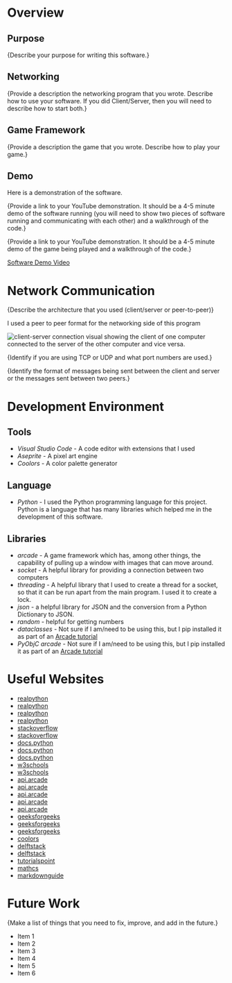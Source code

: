 # Overview

## Purpose

{Describe your purpose for writing this software.}

## Networking

{Provide a description the networking program that you wrote. Describe how to use your software.  If you did Client/Server, then you will need to describe how to start both.}

## Game Framework

{Provide a description the game that you wrote. Describe how to play your game.}

## Demo

Here is a demonstration of the software.

{Provide a link to your YouTube demonstration.  It should be a 4-5 minute demo of the software running (you will need to show two pieces of software running and communicating with each other) and a walkthrough of the code.}

{Provide a link to your YouTube demonstration.  It should be a 4-5 minute demo of the game being played and a walkthrough of the code.}

[Software Demo Video](http://youtube.link.goes.here)

# Network Communication

{Describe the architecture that you used (client/server or peer-to-peer)}

I used a peer to peer format for the networking side of this program

![client-server connection visual showing the client of one computer connected to the server of the other computer and vice versa.]("https://github.com/mbower00/The-Hunt-for-Red-October-Arcade/blob/master/assets/socket_visual.png")

{Identify if you are using TCP or UDP and what port numbers are used.}

{Identify the format of messages being sent between the client and server or the messages sent between two peers.}

# Development Environment

## Tools

* *Visual Studio Code* - A code editor with extensions that I used
* *Aseprite* - A pixel art engine
* *Coolors* - A color palette generator 

## Language 

* *Python* - I used the Python programming language for this project. Python is a language that has many libraries which helped me in the development of this software.

## Libraries

* *arcade* - A game framework which has, among other things, the capability of pulling up a window with images that can move around.
* *socket* - A helpful library for providing a connection between two computers
* *threading* - A helpful library that I used to create a thread for a socket, so that it can be run apart from the main program. I used it to create a lock. 
* *json* - a helpful library for JSON and the conversion from a Python Dictionary to JSON.
* *random* - helpful for getting numbers
* *dataclasses* - Not sure if I am/need to be using this, but I pip installed it as part of an [Arcade tutorial](https://realpython.com/arcade-python-game-framework/)
* *PyObjC arcade* - Not sure if I am/need to be using this, but I pip installed it as part of an [Arcade tutorial](https://realpython.com/arcade-python-game-framework/)

# Useful Websites

* [realpython](https://realpython.com/python-sockets/)
* [realpython](https://realpython.com/arcade-python-game-framework/)
* [realpython](https://realpython.com/instance-class-and-static-methods-demystified/)
* [realpython](https://realpython.com/platformer-python-arcade/)
* [stackoverflow](https://stackoverflow.com/questions/23267305/python-sockets-peer-to-peer)
* [stackoverflow](https://stackoverflow.com/questions/10672419/class-constants-in-python)
* [docs.python](https://docs.python.org/3/reference/compound_stmts.html#with)
* [docs.python](https://docs.python.org/3.6/library/socket.html)
* [docs.python](https://docs.python.org/3/library/json.html)
* [w3schools](https://www.w3schools.com/python/python_inheritance.asp)
* [w3schools](https://www.w3schools.com/python/python_classes.asp)
* [api.arcade](https://api.arcade.academy/en/latest/)
* [api.arcade](https://api.arcade.academy/en/latest/examples/sprite_move_keyboard.html?highlight=input%20key)
* [api.arcade](https://api.arcade.academy/en/stable/api/drawing_utilities.html)
* [api.arcade](https://api.arcade.academy/en/latest/api/physics_engines.html)
* [api.arcade](https://api.arcade.academy/en/stable/_modules/arcade/drawing_support.html#color_from_hex_string)
* [geeksforgeeks](https://www.geeksforgeeks.org/python-strings-decode-method/)
* [geeksforgeeks](https://www.geeksforgeeks.org/python-interconversion-between-dictionary-and-bytes/)
* [geeksforgeeks](https://www.geeksforgeeks.org/difference-between-__sizeof__-and-getsizeof-method-python/)
* [coolors](https://coolors.co/143b49-9e342b-e79805-e5dada-02040f)
* [delftstack](https://www.delftstack.com/howto/python/python-b-in-front-of-string/)
* [delftstack](https://www.delftstack.com/howto/python/static-class-python/)
* [tutorialspoint](https://www.tutorialspoint.com/Peer-to-Peer-Computing)
* [mathcs](https://www.mathcs.emory.edu/~valerie/courses/fall10/155/resources/op_precedence.html)
* [markdownguide](https://www.markdownguide.org/cheat-sheet/)

# Future Work

{Make a list of things that you need to fix, improve, and add in the future.}
* Item 1
* Item 2
* Item 3
* Item 4
* Item 5
* Item 6